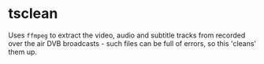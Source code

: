 # tsclean

Uses `ffmpeg` to extract the video, audio and subtitle tracks from recorded over
the air DVB broadcasts - such files can be full of errors, so this 'cleans' them
up.
